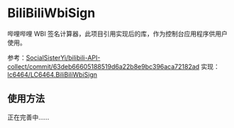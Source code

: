 # BiliBiliWbiSign

哔哩哔哩 WBI 签名计算器，此项目引用实现后的库，作为控制台应用程序供用户使用。

参考：[SocialSisterYi/bilibili-API-collect/commit/63deb66605188519d6a22b8e9bc396aca72182ad](https://github.com/SocialSisterYi/bilibili-API-collect/commit/63deb66605188519d6a22b8e9bc396aca72182ad "GitHub: SocialSisterYi/bilibili-API-collect/commit/63deb66605188519d6a22b8e9bc396aca72182ad")
实现：[lc6464/LC6464.BiliBiliWbiSign](https://github.com/lc6464/LC6464.BiliBiliWbiSign "GitHub: lc6464/LC6464.BiliBiliWbiSign")

## 使用方法
正在完善中……
<!--
## 使用方法
```
Base16384.Net <"e" | "d"> <source | "-"> [out | "-"]
```
- 参数一：e 为编码；d 为解码。
- 参数二：源文件(夹)路径，可以传入逗号分隔的文件列表，输入 `-` 则表示从标准输入读取数据。
- 参数三：输出文件(夹)路径，可选，其中输出到标准输出时无信息提示。
	- 缺省
		- 输入为标准输入时，结果输出到标准输出
		- 输入为文件时，结果写入 `源文件名.encoded` 或 `源文件名.decoded`
		- 输入为文件夹或逗号分隔的文件列表时，结果写入到 `encoded` 或 `decoded` 文件夹内相应结构的文件内
	- `-` 表示输出到标准输出，输入为文件夹或逗号分隔的文件列表时无效
	- 其他
		- 输入为文件时，输出到指定文件
		- 输入为文件夹或逗号分隔的文件列表时，输出到指定文件夹
- 示例
	- 编码
		- `Base16384.Net.exe e C:\Users\lc6464\Desktop\test.mp4 C:\Users\lc6464\Desktop\test.mp4.txt`
		- `$PSVersionTable.OS | Base16384.Net e - /root/os.txt`
		- `Base16384.Net e "/home/lc6464/hello world.jpg" - > /dev/null`
	- 解码
		- `Base16384.Net.exe d C:\Users\lc6464\Desktop\test.encoded C:\Users\lc6464\Desktop\test.py`
		- `Base16384.Net d /root/os.txt -`
		- `Base16384.Net d /root/filesEncoded /home/lc6464/rawFiles`
	- 测试
		- `Base16384.Net.exe e C:\Users\lc6464\Desktop\test.mp4 - | Base16384.Net.exe d - C:\Users\lc6464\Desktop\test.mp4`
		- `$PSVersionTable.OS | Base16384.Net e - | Base16384.Net d -`

## 出错时调试
将环境变量 `Base16384_Net_Debug` 设为 `true` 或 `1` 等值，可输出调试信息。<br/>
特别注意，即使编解码到标准输出，也会输出异常信息！<br/>
只要环境变量 `Base16384_Net_Debug` 存在，且转小写后不为 `false` 或 `0`，就会进入调试模式。

## 注意事项
UTF16BE 编码的文件需要 BOM，使用输出到文件时，会自动添加 BOM，<br/>
但输出到标准输出时，**不会**添加 BOM，因此强烈不建议在终端通过*标准输出*输出后直接*重定向*到文件！<br/>
如果需要输出到标准输出时通过其他软件或表达式处理后输出到文件，务必手动添加 BOM，否则可能导致兼容性问题！

另外，通过*标准输出*输出的结果是 UTF16BE 编码后的二进制数据，终端直接显示可能会乱码。

## 下载软件
- 可直接通过 [GitHub Release](https://github.com/lc6464/Base16384.Net/releases/latest) 下载。
- 克隆项目通过 Visual Studio 或 dotnet cli 自行编译。

-->